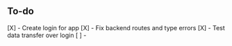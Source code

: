 

## To-do

[X] - Create login for app
[X] - Fix backend routes and type errors
[X] - Test data transfer over login
[ ] - 